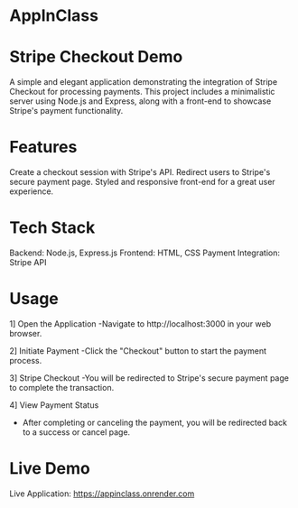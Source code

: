 # AppInClass
 
# Stripe Checkout Demo
A simple and elegant application demonstrating the integration of Stripe Checkout for processing payments. This project includes a minimalistic server using Node.js and Express, along with a front-end to showcase Stripe's payment functionality.

# Features
Create a checkout session with Stripe's API.
Redirect users to Stripe's secure payment page.
Styled and responsive front-end for a great user experience.

# Tech Stack
Backend: Node.js, Express.js
Frontend: HTML, CSS
Payment Integration: Stripe API

# Usage
1] Open the Application
-Navigate to http://localhost:3000 in your web browser.

2] Initiate Payment
-Click the "Checkout" button to start the payment process.

3] Stripe Checkout
-You will be redirected to Stripe's secure payment page to complete the transaction.

4] View Payment Status
- After completing or canceling the payment, you will be redirected back to a success or cancel page.

# Live Demo
Live Application: https://appinclass.onrender.com

